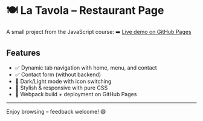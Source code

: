 # 🍽️ La Tavola – Restaurant Page

A small project from the JavaScript course:
➡️ [Live demo on GitHub Pages](https://denismichalski.github.io/restaurant-page/)

## Features

- ✅ Dynamic tab navigation with home, menu, and contact
- ✅ Contact form (without backend)
- 🌙 Dark/Light mode with icon switching
- 🎨 Stylish & responsive with pure CSS
- 🚀 Webpack build + deployment on GitHub Pages

---

Enjoy browsing – feedback welcome! 😄
